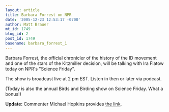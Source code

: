 ```yaml
---
layout: article
title: Barbara Forrest on NPR
date: '2005-12-23 12:53:17 -0700'
author: Matt Brauer
mt_id: 1749
blog_id: 2
post_id: 1749
basename: barbara_forrest_1
---
```

Barbara Forrest, the official chronicler of the history of the ID movement and one of the stars of the Kitzmiller decision, will be talking with Ira Flatow today on NPR's "Science Friday".

The show is broadcast live at 2 pm EST. Listen in then or later via podcast.

(Today is also the annual Birds and Birding show on Science Friday. What a bonus!)

**Update:** Commenter Michael Hopkins provides [the link](http://www.sciencefriday.com/pages/2005/Dec/hour1_122305.html).
